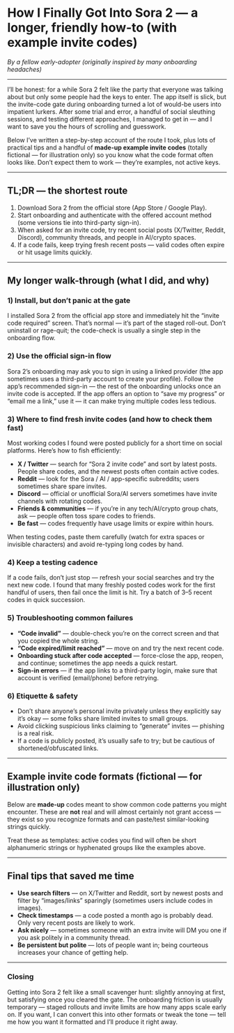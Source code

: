 # How I Finally Got Into Sora 2 — a longer, friendly how-to (with example invite codes)

*By a fellow early-adopter (originally inspired by many onboarding headaches)*

---

I’ll be honest: for a while Sora 2 felt like the party that everyone was talking about but only some people had the keys to enter. The app itself is slick, but the invite-code gate during onboarding turned a lot of would-be users into impatient lurkers. After some trial and error, a handful of social sleuthing sessions, and testing different approaches, I managed to get in — and I want to save you the hours of scrolling and guesswork.

Below I’ve written a step-by-step account of the route I took, plus lots of practical tips and a handful of **made-up example invite codes** (totally fictional — for illustration only) so you know what the code format often looks like. Don’t expect them to work — they’re examples, not active keys.

---

## TL;DR — the shortest route
1. Download Sora 2 from the official store (App Store / Google Play).  
2. Start onboarding and authenticate with the offered account method (some versions tie into third-party sign-in).  
3. When asked for an invite code, try recent social posts (X/Twitter, Reddit, Discord), community threads, and people in AI/crypto spaces.  
4. If a code fails, keep trying fresh recent posts — valid codes often expire or hit usage limits quickly.

---

## My longer walk-through (what I did, and why)

### 1) Install, but don’t panic at the gate
I installed Sora 2 from the official app store and immediately hit the “invite code required” screen. That’s normal — it’s part of the staged roll-out. Don’t uninstall or rage-quit; the code-check is usually a single step in the onboarding flow.

### 2) Use the official sign-in flow
Sora 2’s onboarding may ask you to sign in using a linked provider (the app sometimes uses a third-party account to create your profile). Follow the app’s recommended sign-in — the rest of the onboarding unlocks once an invite code is accepted. If the app offers an option to “save my progress” or “email me a link,” use it — it can make trying multiple codes less tedious.

### 3) Where to find fresh invite codes (and how to check them fast)
Most working codes I found were posted publicly for a short time on social platforms. Here’s how to fish efficiently:

- **X / Twitter** — search for “Sora 2 invite code” and sort by latest posts. People share codes, and the newest posts often contain active codes.  
- **Reddit** — look for the Sora / AI / app-specific subreddits; users sometimes share spare invites.  
- **Discord** — official or unofficial Sora/AI servers sometimes have invite channels with rotating codes.  
- **Friends & communities** — if you’re in any tech/AI/crypto group chats, ask — people often toss spare codes to friends.  
- **Be fast** — codes frequently have usage limits or expire within hours.

When testing codes, paste them carefully (watch for extra spaces or invisible characters) and avoid re-typing long codes by hand.

### 4) Keep a testing cadence
If a code fails, don’t just stop — refresh your social searches and try the next new code. I found that many freshly posted codes work for the first handful of users, then fail once the limit is hit. Try a batch of 3–5 recent codes in quick succession.

### 5) Troubleshooting common failures
- **“Code invalid”** — double-check you’re on the correct screen and that you copied the whole string.  
- **“Code expired/limit reached”** — move on and try the next recent code.  
- **Onboarding stuck after code accepted** — force-close the app, reopen, and continue; sometimes the app needs a quick restart.  
- **Sign-in errors** — if the app links to a third-party login, make sure that account is verified (email/phone) before retrying.

### 6) Etiquette & safety
- Don’t share anyone’s personal invite privately unless they explicitly say it’s okay — some folks share limited invites to small groups.  
- Avoid clicking suspicious links claiming to “generate” invites — phishing is a real risk.  
- If a code is publicly posted, it’s usually safe to try; but be cautious of shortened/obfuscated links.

---

## Example invite code formats (fictional — for illustration only)
Below are **made-up** codes meant to show common code patterns you might encounter. These are **not** real and will almost certainly not grant access — they exist so you recognize formats and can paste/test similar-looking strings quickly.


Treat these as templates: active codes you find will often be short alphanumeric strings or hyphenated groups like the examples above.

---

## Final tips that saved me time
- **Use search filters** — on X/Twitter and Reddit, sort by newest posts and filter by “images/links” sparingly (sometimes users include codes in images).  
- **Check timestamps** — a code posted a month ago is probably dead. Only very recent posts are likely to work.  
- **Ask nicely** — sometimes someone with an extra invite will DM you one if you ask politely in a community thread.  
- **Be persistent but polite** — lots of people want in; being courteous increases your chance of getting help.

---

### Closing
Getting into Sora 2 felt like a small scavenger hunt: slightly annoying at first, but satisfying once you cleared the gate. The onboarding friction is usually temporary — staged rollouts and invite limits are how many apps scale early on. If you want, I can convert this into other formats or tweak the tone — tell me how you want it formatted and I’ll produce it right away.
